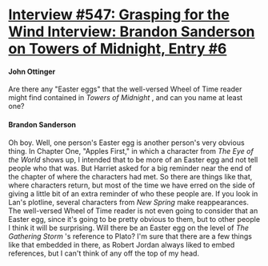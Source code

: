 # [Interview #547: Grasping for the Wind Interview: Brandon Sanderson on Towers of Midnight, Entry #6](https://www.theoryland.com/intvmain.php?i=547#6)

#### John Ottinger

Are there any "Easter eggs" that the well-versed Wheel of Time reader might find contained in
*Towers of Midnight*
, and can you name at least one?

#### Brandon Sanderson

Oh boy. Well, one person's Easter egg is another person's very obvious thing. In Chapter One, "Apples First," in which a character from
*The Eye of the World*
shows up, I intended that to be more of an Easter egg and not tell people who that was. But Harriet asked for a big reminder near the end of the chapter of where the characters had met. So there are things like that, where characters return, but most of the time we have erred on the side of giving a little bit of an extra reminder of who these people are. If you look in Lan's plotline, several characters from
*New Spring*
make reappearances. The well-versed Wheel of Time reader is not even going to consider that an Easter egg, since it's going to be pretty obvious to them, but to other people I think it will be surprising. Will there be an Easter egg on the level of
*The Gathering Storm*
's reference to Plato? I'm sure that there are a few things like that embedded in there, as Robert Jordan always liked to embed references, but I can't think of any off the top of my head.

